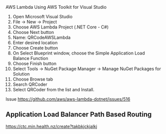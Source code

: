 AWS Lambda Using AWS Toolkit for Visual Studio

1. Open Microsoft Visual Studio
2. File -> New -> Project
3. Choose AWS Lambda Project (.NET Core - C#)
4. Choose Next button
5. Name: QRCodeAWSLambda
6. Enter desired location
7. Choose Create button
8. On Select Blueprint window, choose the Simple Application Load Balance Function
9. Choose Finish button
10. Select Tools -> NuGet Package Manager -> Manage NuGet Packages for Solution
11. Choose Browse tab
12. Search QRCoder
13. Select QRCoder from the list and Install.



   
Issue 
https://github.com/aws/aws-lambda-dotnet/issues/516


## Application Load Balancer Path Based Routing
https://ctc.min.health.nz/create?takbkjckjalkj